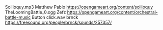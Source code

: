 Soliloquy.mp3                   Matthew Pablo           https://opengameart.org/content/soliloquy
TheLoomingBattle_0.ogg          Zefz                    https://opengameart.org/content/orchestral-battle-music
Button click.wav                brnck                   https://freesound.org/people/brnck/sounds/257357/